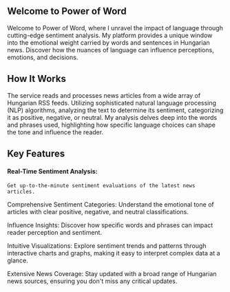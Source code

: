 ## Welcome to Power of Word
Welcome to Power of Word, where I unravel the impact of language through cutting-edge sentiment analysis. 
My platform provides a unique window into the emotional weight carried by words and sentences in Hungarian news. 
Discover how the nuances of language can influence perceptions, emotions, and decisions.

## How It Works
The service reads and processes news articles from a wide array of Hungarian RSS feeds. 
Utilizing sophisticated natural language processing (NLP) algorithms, analyzing the text to determine its sentiment, 
categorizing it as positive, negative, or neutral. My analysis delves deep into the words and phrases used, 
highlighting how specific language choices can shape the tone and influence the reader.

## Key Features
#### Real-Time Sentiment Analysis: 
    Get up-to-the-minute sentiment evaluations of the latest news articles.
Comprehensive Sentiment Categories: Understand the emotional tone of articles with clear positive, 
negative, and neutral classifications.

Influence Insights: Discover how specific words and phrases can impact reader perception and sentiment.

Intuitive Visualizations: Explore sentiment trends and patterns through interactive charts and graphs, making it easy to interpret complex data at a glance.

Extensive News Coverage: Stay updated with a broad range of Hungarian news sources, ensuring you don't miss any critical updates.